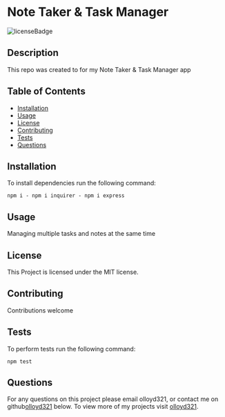 # Note Taker & Task Manager
![licenseBadge](https://img.shields.io/badge/License-MIT-red)

## Description 

This repo was created to for my Note Taker & Task Manager app

## Table of Contents

* [Installation](#installation) 
* [Usage](#usage)
* [License](#license) 
* [Contributing](#contributing) 
* [Tests](#tests)
* [Questions](#questions)

## Installation 

To install dependencies run the following command: 

```
npm i - npm i inquirer - npm i express
```

## Usage 

Managing multiple tasks and notes at the same time

## License 
  
This Project is licensed under the MIT license.

## Contributing

Contributions welcome

## Tests

To perform tests run the following command: 

```
npm test
```

## Questions

For any questions on this project please email olloyd321, or contact me on github[olloyd321](https://github.com/olloyd321/) below.
To view more of my projects visit [olloyd321](https://github.com/olloyd321/).

